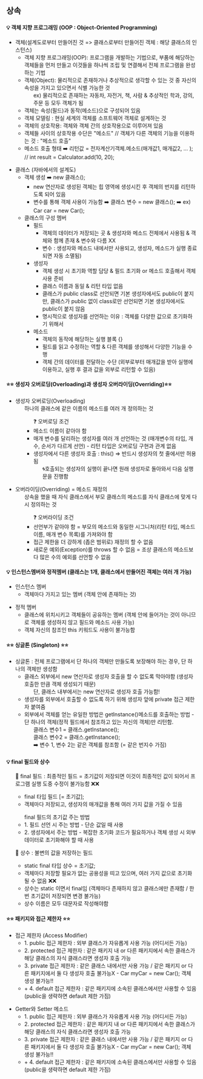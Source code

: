 ## 상속

<h4> 💡 객체 지향 프로그래밍 (OOP : Object-Oriented Programming) </h4>

<ul>
	<li> 객체(설계도로부터 만들어진 것 => 클래스로부터 만들어진 객체 : 해당 클래스의 인스턴스)
		<ul> 
			<li> 객체 지향 프로그래밍(OOP): 프로그램을 개발하는 기법으로, 부품에 해당하는 객체들을 먼저 만들고 이것들을 하나씩 조립 및 연결해서 전체 프로그램을 완성하는 기법 </li>
			<li> 객체(Object): 물리적으로 존재하거나 추상적으로 생각할 수 있는 것 중 자신의 속성을 가지고 있으면서 식별 가능한 것 
				<ul> ex) 물리적으로 존재하는 자동차, 자전거, 책, 사람 & 추상적인 학과, 강의, 주문 등 모두 객체가 됨 </ul>
			</li>
			<li> 객체는 속성(필드)과 동작(메소드)으로 구성되어 있음 </li>
			<li> 객체 모델링 : 현실 세계의 객체를 소프트웨어 객체로 설계하는 것 </li>
			<li> 객체의 상호작용: 객체와 객체 간의 상호작용으로 이루어져 있음 </li>
			<li> 객체들 사이의 상호작용 수단은 "메소드" // 객체가 다른 객체의 기능을 이용하는 것 : "메소드 호출" </li>
			<li> 메소드 호출 형태 ➡️ 리턴값 = 전자계산기객체.메소드(매개값1, 매개값2, ... ); // int result = Calculator.add(10, 20); </li>
		</ul>
	</li> 
</ul>

<ul>
	<li> 클래스 (자바에서의 설계도)  
		<ul>
			<li> 객체 생성 ➡️ new 클래스();
				<ul>
					<li> new 연산자로 생성된 객체는 힙 영역에 생성시킨 후 객체의 번지를 리턴하도록 되어 있음 </li>
					<li> 변수를 통해 객체 사용이 가능함 ➡️  클래스 변수 = new 클래스(); ➡️ ex) Car car = new Car(); </li>
				</ul>
			</li>
			<li> 클래스의 구성 멤버
				<ul>
					<li> 필드 
						<ul>
							<li> 객체의 데이터가 저장되는 곳 & 생성자와 메소드 전체에서 사용됨 & 객체와 함께 존재 & 변수와 다름 XX </li>
							<li> 변수 : 생성자와 메소드 내에서만 사용되고, 생성자, 메소드가 실행 종료되면 자동 소멸됨)</li>
						</ul>
					</li>
					<li> 생성자 
						<ul>
							<li> 객체 생성 시 초기화 역할 담당 & 필드 초기화 or 메소드 호출해서 객체 사용 준비 </li>
							<li> 클래스 이름과 동일 & 리턴 타입 없음 </li>
							<li> 클래스가 public class로 선언되면 기본 생성자에서도 public이 붙지만, 클래스가 public 없이 class로만 선언되면 기본 생성자에서도 public이 붙지 않음</li>
							<li> 명시적으로 생성자를 선언하는 이유 : 객체를 다양한 값으로 초기화하기 위해서 </li>
						</ul>
					</li>
					<li> 메소드
						<ul>
							<li> 객체의 동작에 해당하는 실행 블록 {} </li>
							<li> 필드를 읽고 수정하는 역할 & 다른 객체를 생성해서 다양한 기능을 수행 </li>
							<li> 객체 간의 데이터를 전달하는 수단 (외부로부터 매개값을 받아 실행에 이용하고, 실행 후 결과 값을 외부로 리턴할 수 있음) </li>
						</ul>
					</li>
				</ul>
			</li>
		</ul>
	</li>
</ul>

<h4> ⭐⭐ 생성자 오버로딩(Overloading)과 생성자 오버라이딩(Overriding)⭐⭐ </h4>

<ul>
	<li> 생성자 오버로딩(Overloading)
		<ul> 하나의 클래스에 같은 이름의 메소드를 여러 개 정의하는 것 
			<ul> ❓ 오버로딩 조건 
				<li> 메소드 이름이 같아야 함 </li>
				<li> 매개 변수를 달리하는 생성자를 여러 개 선언하는 것 (매개변수의 타입, 개수, 순서가 다르게 선언) - 리턴 타입은 오버로딩 구현과 관계 없음 </li>
				<li> 생성자에서 다른 생성자 호출 : this() => 반드시 생성자의 첫 줄에서만 허용됨 
					<ul> 🌀호출되는 생성자의 실행이 끝나면 원래 생성자로 돌아와서 다음 실행문을 진행함</ul>
				</li>	
			</ul>
		</ul>
	</li>
</ul>

<ul> 
	<li> 오버라이딩(Overriding) = 메소드 재정의
		<ul> 상속을 했을 때 자식 클래스에서 부모 클래스의 메소드를 자식 클래스에 맞게 다시 정의하는 것
			<ul> ❓ 오버라이딩 조건 
	                	<li> 선언부가 같아야 함 = 부모의 메소드와 동일한 시그니처(리턴 타입, 메소드 이름, 매개 변수 목록)를 가져와야 함 </li>
		        	<li> 접근 제한을 더 강하게 (좁은 범위로) 재정의 할 수 없음 </li>
            			<li> 새로운 예외(Exception)를 throws 할 수 없음 = 조상 클래스의 메소드보다 많은 수의 예외를 선언할 수 없음 </li>
			</ul>
		</ul>
	</li>
</ul>

<h4> 💡 인스턴스멤버와 정적멤버 (클래스는 1개, 클래스에서 만들어진 객체는 여러 개 가능) </h4>
<ul>
	<li> 인스턴스 멤버 
		<ul>
			<li> 객체마다 가지고 있는 멤버 (객체 안에 존재하는 것) </li>
		</ul>
	</li>
</ul>
<ul>
	<li> 정적 멤버 
		<ul>
			<li> 클래스에 위치시키고 객체들이 공유하는 멤버 (객체 안에 들어가는 것이 아니므로 객체를 생성하지 않고 필드와 메소드 사용 가능) </li>
			<li> 객체 자신의 참조인 this 키워드도 사용이 불가능함 </li>
		</ul>
	</li>
</ul>

<h4> ⭐⭐ 싱글톤 (Singleton) ⭐⭐ </h4>
<ul>
	<li> 싱글톤 : 전체 프로그램에서 단 하나의 객체만 만들도록 보장해야 하는 경우, 단 하나의 객체만 생성함
		<ul>
			<li> 클래스 외부에서 new 연산자로 생성자 호출을 할 수 없도록 막아야함 (생성자 호출한 만큼 객체 생성되기 때문) 
				<ul> 단, 클래스 내부에서는 new 연산자로 생성자 호출 가능함! </ul>
			</li>
			<li> 생성자를 외부에서 호출할 수 없도록 하기 위해 생성자 앞에 private 접근 제한자 붙여줌 </li>
			<li> 외부에서 객체를 얻는 유일한 방법은 getInstance()메소드를 호출하는 방법 - 단 하나의 객체(정적 필드에서 참조하고 있는 자신의 객체)만 리턴함.
				<ul> 클래스 변수1 = 클래스.getInstance(); </ul>
				<ul> 클래스 변수2 = 클래스.getInstance(); </ul>
				<ul> ➡️ 변수 1, 변수 2는 같은 객체를 참조함 (= 같은 번지수 가짐) </ul>
			 </li>
		</ul>
	</li>
</ul>
<h4>  💡 final 필드와 상수 </h4>
<ul> 📕 final 필드 : 최종적인 필드 = 초기값이 저장되면 이것이 최종적인 값이 되어서 프로그램 실행 도중 수정이 불가능함 ❌❌
	<ul> 
		<li> final 타입 필드 [= 초기값]; </li>
		<li> 객체마다 저장되고, 생성자의 매개값을 통해 여러 가지 값을 가질 수 있음 </li>
	</ul>
</ul>
<ul> 
	<ul> final 필드의 초기값 주는 방법
		<li> 1. 필드 선언 시 주는 방법 - 단순 값일 때 사용 </li>
		<li> 2. 생성자에서 주는 방법 - 복잡한 초기화 코드가 필요하거나 객체 생성 시 외부 데이터로 초기화해야 할 때 사용 </li>
	</ul>
</ul>
<ul> 📘 상수 : 불변의 값을 저장하는 필드
	<ul>
		<li> static final 타입 상수 = 초기값; </li>
		<li> 객체마다 저장할 필요가 없는 공용성을 띠고 있으며, 여러 가지 값으로 초기화 될 수 없음 ❌❌ </li>
		<li> 상수는 static 이면서 final임 (객체마다 존재하지 않고 클래스에만 존재함 / 한 번 초기값이 저장되면 변경 불가능) </li>
		<li> 상수 이름은 모두 대문자로 작성해야함 </li>
	</ul>
</ul>
<h4>  ⭐⭐ 패키지와 접근 제한자 ⭐⭐ </h4>
<ul>
	<li> 접근 제한자 (Access Modifier) 
		<ul>
			<li> 1. public 접근 제한자 : 외부 클래스가 자유롭게 사용 가능 (어디서든 가능) </li>
			<li> 2. protected 접근 제한자 : 같은 패키지 내 or 다른 패키지에서 속한 클래스가 해당 클래스의 자식 클래스라면 생성자 호출 가능  </li>
			<li> 3. private 접근 제한자 : 같은 클래스 내에서만 사용 가능 / 같은 패키지 or 다른 패키지에서 둘 다 생성자 호출 불가능X - Car myCar = new Car(); 객체 생성 불가능!! </li>
			<li> + 4. default 접근 제한자 : 같은 패키지에 소속된 클래스에서만 사용할 수 있음 (public을 생략하면 default 제한 가짐)</li>
		</ul>
	</li>
</ul>
<ul>
	<li> Getter와 Setter 메소드  
		<ul>
			<li> 1. public 접근 제한자 : 외부 클래스가 자유롭게 사용 가능 (어디서든 가능) </li>
			<li> 2. protected 접근 제한자 : 같은 패키지 내 or 다른 패키지에서 속한 클래스가 해당 클래스의 자식 클래스라면 생성자 호출 가능  </li>
			<li> 3. private 접근 제한자 : 같은 클래스 내에서만 사용 가능 / 같은 패키지 or 다른 패키지에서 둘 다 생성자 호출 불가능X - Car myCar = new Car(); 객체 생성 불가능!! </li>
			<li> + 4. default 접근 제한자 : 같은 패키지에 소속된 클래스에서만 사용할 수 있음 (public을 생략하면 default 제한 가짐)</li>
		</ul>
	</li>
</ul>

